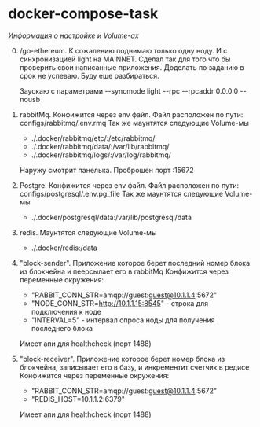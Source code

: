 # docker-compose-task

*Информация о настройке и Volume-ах*

0) /go-ethereum. К сожалению поднимаю только одну ноду. И с синхронизацией light на MAINNET.
Сделал так для того что бы проверить свои написанные приложения. Доделать по заданию в срок не успеваю. Буду еще разбираться.

      Заускаю с параметрами --syncmode light --rpc --rpcaddr 0.0.0.0 --nousb

1) rabbitMq. Конфижится через env файл. Файл расположен по пути: configs/rabbitmq/.env.rmq
Так же маунтятся следующие Volume-мы
      - ./.docker/rabbitmq/etc/:/etc/rabbitmq/
      - ./.docker/rabbitmq/data/:/var/lib/rabbitmq/
      - ./.docker/rabbitmq/logs/:/var/log/rabbitmq/

      Наружу смотрит панелька. Проброшен порт :15672 

2) Postgre. Конфижится через env файл. Файл расположен по пути: configs/postgresql/.env.pg_file 
Так же маунтятся следующие Volume-мы
      - ./.docker/postgresql/data:/var/lib/postgresql/data

3) redis. Маунтятся следующие Volume-мы
      - ./.docker/redis:/data

4) "block-sender". Приложение которое берет последний номер блока из блокчейна и пеерсылает его в rabbitMq
Конфижится через переменные окружения:
      - "RABBIT_CONN_STR=amqp://guest:guest@10.1.1.4:5672"
      - "NODE_CONN_STR=http://10.1.1.15:8545" - строка для подключения к ноде 
      - "INTERVAL=5" - интервал опроса ноды для получения последнего блока

      Имеет апи для healthcheck (порт 1488)

5) "block-receiver". Приложение которое берет номер блока из блокчейна, записывает его в базу, и инкрементит счетчик в редисе
Конфижится через переменные окружения:
      - "RABBIT_CONN_STR=amqp://guest:guest@10.1.1.4:5672"
      - "REDIS_HOST=10.1.1.2:6379"

      Имеет апи для healthcheck (порт 1488)
